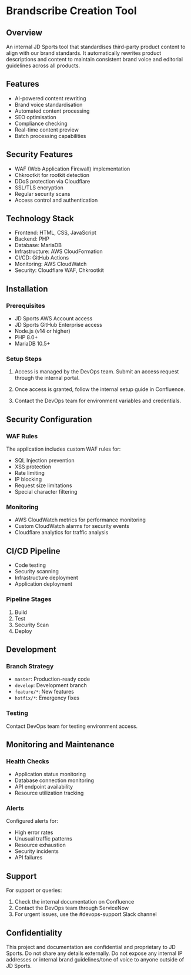 # Brandscribe Creation Tool

## Overview
An internal JD Sports tool that standardises third-party product content to align with our brand standards. It automatically rewrites product descriptions and content to maintain consistent brand voice and editorial guidelines across all products.

## Features
- AI-powered content rewriting
- Brand voice standardisation
- Automated content processing
- SEO optimisation
- Compliance checking
- Real-time content preview
- Batch processing capabilities

## Security Features
- WAF (Web Application Firewall) implementation
- Chkrootkit for rootkit detection
- DDoS protection via Cloudflare
- SSL/TLS encryption
- Regular security scans
- Access control and authentication

## Technology Stack
- Frontend: HTML, CSS, JavaScript
- Backend: PHP
- Database: MariaDB
- Infrastructure: AWS CloudFormation
- CI/CD: GitHub Actions
- Monitoring: AWS CloudWatch
- Security: Cloudflare WAF, Chkrootkit

## Installation

### Prerequisites
- JD Sports AWS Account access
- JD Sports GitHub Enterprise access
- Node.js (v14 or higher)
- PHP 8.0+
- MariaDB 10.5+

### Setup Steps
1. Access is managed by the DevOps team. Submit an access request through the internal portal.

2. Once access is granted, follow the internal setup guide in Confluence.

3. Contact the DevOps team for environment variables and credentials.

## Security Configuration

### WAF Rules
The application includes custom WAF rules for:
- SQL Injection prevention
- XSS protection
- Rate limiting
- IP blocking
- Request size limitations
- Special character filtering

### Monitoring
- AWS CloudWatch metrics for performance monitoring
- Custom CloudWatch alarms for security events
- Cloudflare analytics for traffic analysis

## CI/CD Pipeline
- Code testing
- Security scanning
- Infrastructure deployment
- Application deployment

### Pipeline Stages
1. Build
2. Test
3. Security Scan
4. Deploy

## Development

### Branch Strategy
- `master`: Production-ready code
- `develop`: Development branch
- `feature/*`: New features
- `hotfix/*`: Emergency fixes

### Testing
Contact DevOps team for testing environment access.

## Monitoring and Maintenance

### Health Checks
- Application status monitoring
- Database connection monitoring
- API endpoint availability
- Resource utilization tracking

### Alerts
Configured alerts for:
- High error rates
- Unusual traffic patterns
- Resource exhaustion
- Security incidents
- API failures

## Support
For support or queries:
1. Check the internal documentation on Confluence
2. Contact the DevOps team through ServiceNow
3. For urgent issues, use the #devops-support Slack channel

## Confidentiality
This project and documentation are confidential and proprietary to JD Sports. Do not share any details externally. Do not expose any internal IP addresses or internal brand guidelines/tone of voice to anyone outside of JD Sports.
